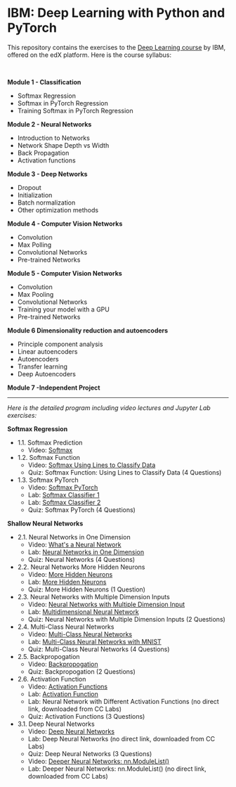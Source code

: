 # IBM: Deep Learning with Python and PyTorch


This repository contains the exercises to the <a href="https://www.edx.org/learn/deep-learning/ibm-deep-learning-with-python-and-pytorch" target="_blank" rel="noopener noreferrer">Deep Learning course</a> by IBM, offered on the edX platform. Here is the course syllabus:

<br>
<p><strong>Module 1 - Classification</strong></p>
<ul>
<li>Softmax Regression</li>
<li>Softmax in PyTorch Regression</li>
<li>Training Softmax in PyTorch Regression</li>
</ul>
<p><strong>Module 2 - Neural Networks</strong></p>
<ul>
<li>Introduction to Networks</li>
<li>Network Shape Depth vs Width</li>
<li>Back Propagation</li>
<li>Activation functions</li>
</ul>
<p><strong>Module 3 - Deep Networks</strong></p>
<ul>
<li>Dropout</li>
<li>Initialization</li>
<li>Batch normalization</li>
<li>Other optimization methods</li>
</ul>
<p><strong>Module 4 - Computer Vision Networks</strong></p>
<ul>
<li>Convolution</li>
<li>Max Polling</li>
<li>Convolutional Networks</li>
<li>Pre-trained Networks</li>
</ul>
<p><strong>Module 5 - Computer Vision Networks</strong></p>
<ul>
<li>Convolution</li>
<li>Max Pooling</li>
<li>Convolutional Networks</li>
<li>Training your model with a GPU</li>
<li>Pre-trained Networks</li>
</ul>
<p><strong>Module 6 Dimensionality reduction and autoencoders</strong></p>
<ul>
<li>Principle component analysis </li>
<li>Linear autoencoders </li>
<li>Autoencoders </li>
<li>Transfer learning </li>
<li>Deep Autoencoders</li>
</ul>
<p><strong>Module 7 -Independent Project</strong></p>


---


*Here is the detailed program including video lectures and Jupyter Lab exercises:*

**Softmax Regression**

- 1.1. Softmax Prediction
    - Video: <a href="https://youtu.be/E0OeDg-xVqs?si=dRQt1JzrRUJDqQeZ">Softmax</a>
- 1.2. Softmax Function
    - Video: <a href="https://youtu.be/znjznjByF6k?si=diTSUB64w8UaZhzN">Softmax Using Lines to Classify Data</a>
    - Quiz: Softmax Function: Using Lines to Classify Data (4 Questions)
- 1.3. Softmax PyTorch
    - Video: <a href="https://youtu.be/UqUlku5bjK0?si=y08eInA0UBuxmNWk">Softmax PyTorch</a>
    - Lab: <a href="https://cf-courses-data.s3.us.cloud-object-storage.appdomain.cloud/IBMDeveloperSkillsNetwork-DL0110EN-SkillsNetwork/Template/Version_3/Chapter_5/5.4softmax_in_one_dimension_v2.ipynb">Softmax Classifier 1</a>
    - Lab: <a href="https://cf-courses-data.s3.us.cloud-object-storage.appdomain.cloud/IBMDeveloperSkillsNetwork-DL0110EN-SkillsNetwork/Template/Version_3/Chapter_6/6.2lab_predicting__MNIST_using_Softmax_v2.ipynb">Softmax Classifier 2</a>
    - Quiz: Softmax PyTorch (4 Questions)

**Shallow Neural Networks**

- 2.1. Neural Networks in One Dimension
    - Video: <a href="https://youtu.be/Ne92tLtJQKI?si=JlXqeUOAW7Ufu6_h">What's a Neural Network</a>
    - Lab: <a href="https://cf-courses-data.s3.us.cloud-object-storage.appdomain.cloud/IBMDeveloperSkillsNetwork-DL0110EN-SkillsNetwork/Template/Version_3/Chapter_7/7.1_simple1hiddenlayer.ipynb">Neural Networks in One Dimension</a>
    - Quiz: Neural Networks (4 Questions)
- 2.2. Neural Networks More Hidden Neurons
    - Video: <a href="https://youtu.be/PsR15tr14JQ?si=E9UHaE_UmjMXWjlD">More Hidden Neurons</a>
    - Lab: <a href="https://cf-courses-data.s3.us.cloud-object-storage.appdomain.cloud/IBMDeveloperSkillsNetwork-DL0110EN-SkillsNetwork/Template/Version_3/Chapter_7/7.2multiple_neurons.ipynb">More Hidden Neurons</a>
    - Quiz: More Hidden Neurons (1 Question)
- 2.3. Neural Networks with Multiple Dimension Inputs
    - Video: <a href="https://youtu.be/JF-gl-x0qZ8?si=7Eew5Hi4DE_ss-k_">Neural Networks with Multiple Dimension Input</a>
    - Lab: <a href="https://cf-courses-data.s3.us.cloud-object-storage.appdomain.cloud/IBMDeveloperSkillsNetwork-DL0110EN-SkillsNetwork/Template/Version_3
    /Chapter_7/7.3xor_v2.ipynb">Multidimensional Neural Network</a>
    - Quiz: Neural Networks with Multiple Dimension Inputs (2 Questions)
- 2.4. Multi-Class Neural Networks
    - Video: <a href="https://youtu.be/K607htnmsBg?si=dnhLoG9KUMMI1ZK7">Multi-Class Neural Networks</a>
    - Lab: <a href="https://cf-courses-data.s3.us.cloud-object-storage.appdomain.cloud/IBMDeveloperSkillsNetwork-DL0110EN-SkillsNetwork/Template/Version_3/Chapter_7/7.4one_layer_neural_network_MNIST.ipynb">Multi-Class Neural Networks with MNIST</a>
    - Quiz: Multi-Class Neural Networks (4 Questions)
- 2.5. Backpropogation
    - Video: <a href="https://youtu.be/F3htHtyvMa4?si=IM_iMlsji7srOsqV">Backpropogation</a>
    - Quiz: Backpropogation (2 Questions)
- 2.6. Activation Function
    - Video: <a href="https://youtu.be/S3upOk_Tt4U?si=JRI8sJdPeJ0dSWNH">Activation Functions</a>
    - Lab: <a href="https://cf-courses-data.s3.us.cloud-object-storage.appdomain.cloud/IBMDeveloperSkillsNetwork-DL0110EN-SkillsNetwork/Template/Version_3/Chapter_7/7.5.1activationfuction_v2.ipynb">Activation Function</a>
    - Lab: Neural Network with Different Activation Functions (no direct link, downloaded from CC Labs)
    - Quiz: Activation Functions (3 Questions)
- 3.1. Deep Neural Networks
    - Video: <a href="https://www.youtube.com/watch?v=HYlLWhKlnE4">Deep Neural Networks</a>
    - Lab: Deep Neural Networks (no direct link, downloaded from CC Labs)
    - Quiz: Deep Neural Networks (3 Questions)
    - Video: <a href="https://www.youtube.com/watch?v=pFoN8bGQn2I">Deeper Neural Networks: nn.ModuleList()</a>
    - Lab: Deeper Neural Networks: nn.ModuleList() (no direct link, downloaded from CC Labs)
